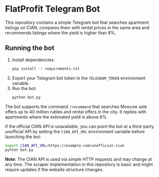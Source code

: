 # FlatProfit Telegram Bot

This repository contains a simple Telegram bot that searches apartment listings on CIAN,
compares them with rental prices in the same area and recommends listings where the
yield is higher than 8%.

## Running the bot

1. Install dependencies:
   ```bash
   pip install -r requirements.txt
   ```
2. Export your Telegram bot token in the `TELEGRAM_TOKEN` environment variable.
3. Run the bot:
   ```bash
   python bot.py
   ```

The bot supports the command `/recommend` that searches Moscow sale offers up to
40 million rubles and rental offers in the city. It replies with apartments where
the estimated yield is above 8%.

If the official CIAN API is unavailable, you can point the bot at a third-party
unofficial API by setting the `CIAN_API_URL` environment variable before
launching the bot:

```bash
export CIAN_API_URL=https://example.com/unofficial-cian
python bot.py
```

**Note**: The CIAN API is used via simple HTTP requests and may change at any time.
The scraper implementation in this repository is basic and might require updates if
the website structure changes.
